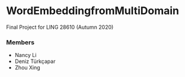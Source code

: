 # WordEmbeddingfromMultiDomain
Final Project for LING 28610 (Autumn 2020)

### Members

- Nancy Li 
- Deniz Türkçapar
- Zhou Xing
